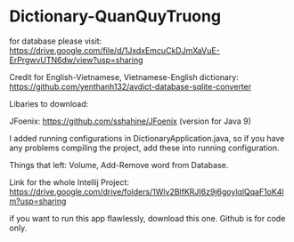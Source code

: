 # Dictionary-QuanQuyTruong

for database please visit: https://drive.google.com/file/d/1JxdxEmcuCkDJmXaVuE-ErPrgwvUTN6dw/view?usp=sharing

Credit for English-Vietnamese, Vietnamese-English dictionary: https://github.com/yenthanh132/avdict-database-sqlite-converter

Libaries to download:

JFoenix: https://github.com/sshahine/JFoenix (version for Java 9)


I added running configurations in DictionaryApplication.java, so if you have any problems compiling the project, add these into running configuration.

Things that left:
Volume, Add-Remove word from Database.


Link for the whole Intellij Project: 
https://drive.google.com/drive/folders/1Wlv2BlfKRJI6z9j6goylqlQqaF1oK4lm?usp=sharing

if you want to run this app flawlessly, download this one. Github is for code only.
